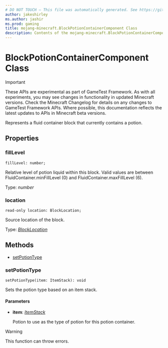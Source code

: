 ```yaml
---
# DO NOT TOUCH — This file was automatically generated. See https://github.com/Mojang/MinecraftScriptingApiDocsGenerator to modify descriptions, examples, etc.
author: jakeshirley
ms.author: jashir
ms.prod: gaming
title: mojang-minecraft.BlockPotionContainerComponent Class
description: Contents of the mojang-minecraft.BlockPotionContainerComponent class.
---
```

# BlockPotionContainerComponent Class
>[!IMPORTANT]
>These APIs are experimental as part of GameTest Framework. As with all experiments, you may see changes in functionality in updated Minecraft versions. Check the Minecraft Changelog for details on any changes to GameTest Framework APIs. Where possible, this documentation reflects the latest updates to APIs in Minecraft beta versions.

Represents a fluid container block that currently contains a potion.

## Properties
### **fillLevel**
`fillLevel: number;`

Relative level of potion liquid within this block. Valid values are between FluidContainer.minFillLevel (0) and FluidContainer.maxFillLevel (6).

Type: *number*


### **location**
`read-only location: BlockLocation;`

Source location of the block.

Type: [*BlockLocation*](BlockLocation.md)



## Methods
- [setPotionType](#setpotiontype)
  
### **setPotionType**
`
setPotionType(item: ItemStack): void
`

Sets the potion type based on an item stack.
#### **Parameters**
- **item**: [*ItemStack*](ItemStack.md)
  
  Potion to use as the type of potion for this potion container.


> [!WARNING]
> This function can throw errors.

